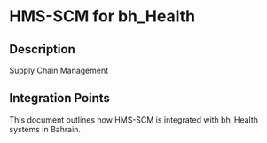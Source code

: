 # HMS-SCM for bh_Health

## Description

Supply Chain Management

## Integration Points

This document outlines how HMS-SCM is integrated with bh_Health systems in Bahrain.
